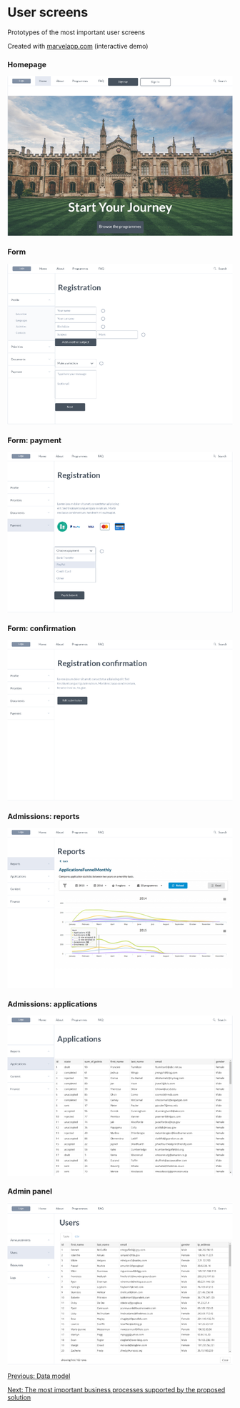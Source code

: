 # User screens
Prototypes of the most important user screens

Created with [marvelapp.com](https://marvelapp.com/943a10a/screen/44644556)
(interactive demo)

### Homepage
![alt text](./home.png "Homepage")

### Form
![alt text](./form.png "Form")

### Form: payment
![alt text](./payment.png "Form: payment")

### Form: confirmation
![alt text](./confirmation.png "Form: confirmation")

### Admissions: reports
![alt text](./reports.png "Admissions reports")

### Admissions: applications
![alt text](./applications.png "Admissions applications")

### Admin panel
![alt text](./admin.png "Admin panel")

[Previous: Data model](../part3_DataModel/README.md)

[Next: The most important business processes supported by the proposed solution](../part5_BusinessProcesses/README.md)